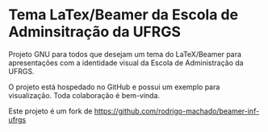 Tema LaTex/Beamer da Escola de Adminsitração da UFRGS
================

Projeto GNU para todos que desejam um tema do LaTeX/Beamer para apresentações com a identidade visual da Escola de Administração da UFRGS. 

O projeto está hospedado no GitHub e possui um exemplo para visualização. Toda colaboração é bem-vinda.

Este projeto é um fork de https://github.com/rodrigo-machado/beamer-inf-ufrgs
